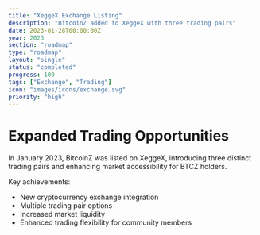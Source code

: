 ```yaml
---
title: "XeggeX Exchange Listing"
description: "BitcoinZ added to XeggeX with three trading pairs"
date: 2023-01-28T00:00:00Z
year: 2023
section: "roadmap"
type: "roadmap"
layout: "single"
status: "completed"
progress: 100
tags: ["Exchange", "Trading"]
icon: "images/icons/exchange.svg"
priority: "high"
---
```


# Expanded Trading Opportunities

In January 2023, BitcoinZ was listed on XeggeX, introducing three distinct trading pairs and enhancing market accessibility for BTCZ holders.

Key achievements:
- New cryptocurrency exchange integration
- Multiple trading pair options
- Increased market liquidity
- Enhanced trading flexibility for community members
